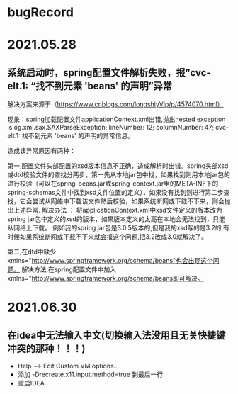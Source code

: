 # bugRecord

# 2021.05.28


## 系统启动时，spring配置文件解析失败，报”cvc-elt.1: “找不到元素 'beans' 的声明”异常

解决方案来源于（https://www.cnblogs.com/longshiyVip/p/4574070.html）

现象：spring加载配置文件applicationContext.xml出错,抛出nested exception is og.xml.sax.SAXParseException; lineNumber: 12; columnNumber: 47; cvc-elt.1: 找不到元素 'beans' 的声明的异常信息。


造成该异常原因有两种：

第一,配置文件头部配置的xsd版本信息不正确，造成解析时出错。spring头部xsd或dtd校验文件的查找分两步，第一先从本地jar包中找，如果找到则用本地jar包的进行校验（可以在spring-beans.jar或spring-context.jar里的META-INF下的spring-schemas文件中找到xsd文件位置的定义），如果没有找到则进行第二步查找，它会尝试从网络中下载该文件然后校验，如果系统断网或下载不下来，则会抛出上述异常.
解决办法 ： 将applicationContext.xml中xsd文件定义的版本改为spring jar包中定义的xsd的版本，如果版本定义的太高在本地会无法找到，只能从网络上下载。
例如我的spring jar包是3.0.5版本的,但是我的xsd写的是3.2的,有时候如果系统断网或下载不下来就会报这个问题,把3.2改成3.0就解决了。


第二,在dtd中缺少 xmlns="http://www.springframework.org/schema/beans"也会出现这个问题。
解决方法:在spring配置文件中加入xmlns="http://www.springframework.org/schema/beans即可解决。

# 2021.06.30
## 在idea中无法输入中文(切换输入法没用且无关快捷键冲突的那种！！！)
* Help --> Edit Custom VM options...
* 添加 -Drecreate.x11.input.method=true 到最后一行
* 重启IDEA
